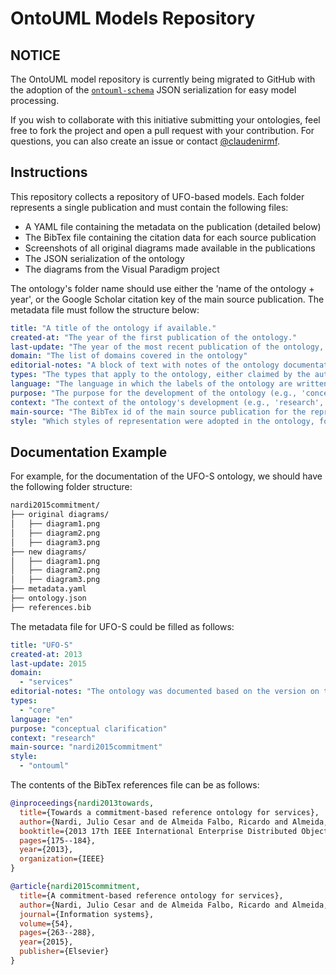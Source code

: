 # OntoUML Models Repository

## NOTICE

The OntoUML model repository is currently being migrated to GitHub with the adoption of the [`ontouml-schema`](https://github.com/OntoUML/ontouml-schema) JSON serialization for easy model processing.

If you wish to collaborate with this initiative submitting your ontologies, feel free to fork the project and open a pull request with your contribution. For questions, you can also create an issue or contact [@claudenirmf](https://github.com/claudenirmf/).

## Instructions

This repository collects a repository of UFO-based models. Each folder represents a single publication and must contain the following files:

- A YAML file containing the metadata on the publication (detailed below)
- The BibTex file containing the citation data for each source publication
- Screenshots of all original diagrams made available in the publications
- The JSON serialization of the ontology
- The diagrams from the Visual Paradigm project

The ontology's folder name should use either the 'name of the ontology + year', or the Google Scholar citation key of the main source publication. The metadata file must follow the structure below:

```yaml
title: "A title of the ontology if available."
created-at: "The year of the first publication of the ontology."
last-update: "The year of the most recent publication of the ontology, if different."
domain: "The list of domains covered in the ontology"
editorial-notes: "A block of text with notes of the ontology documentation process"
types: "The types that apply to the ontology, either claimed by the authors or assessed by the documenting researcher. Examples 'core', 'domain', 'application'."
language: "The language in which the labels of the ontology are written. This field should use IANA's standard for language tags (e.g., 'en' for English, and 'pt-br' for Brazilian Portuguese). See the full list at https://www.iana.org/assignments/language-subtag-registry/language-subtag-registry"
purpose: "The purpose for the development of the ontology (e.g., 'conceptual clarification', or 'database design')"
context: "The context of the ontology's development (e.g., 'research', 'industry', and 'classroom')."
main-source: "The BibTex id of the main source publication for the represented ontology."
style: "Which styles of representation were adopted in the ontology, for example, 'specialization', in the direct specialization UFO concepts, and 'stereotyping', in the use of OntoUML stereotypes."
```

## Documentation Example

For example, for the documentation of the UFO-S ontology, we should have the following folder structure:

```txt
nardi2015commitment/
├── original diagrams/
│   ├── diagram1.png
│   ├── diagram2.png
│   ├── diagram3.png
├── new diagrams/
│   ├── diagram1.png
│   ├── diagram2.png
│   ├── diagram3.png
├── metadata.yaml
├── ontology.json
├── references.bib
```

The metadata file for UFO-S could be filled as follows:

```yaml
title: "UFO-S"
created-at: 2013
last-update: 2015
domain:
  - "services"
editorial-notes: "The ontology was documented based on the version on the journal publication."
types:
  - "core"
language: "en"
purpose: "conceptual clarification"
context: "research"
main-source: "nardi2015commitment"
style:
  - "ontouml"
```

The contents of the BibTex references file can be as follows:

```bibtex
@inproceedings{nardi2013towards,
  title={Towards a commitment-based reference ontology for services},
  author={Nardi, Julio Cesar and de Almeida Falbo, Ricardo and Almeida, Jo{\~a}o Paulo A and Guizzardi, Giancarlo and Pires, Lu{\'\i}s Ferreira and van Sinderen, Marten J and Guarino, Nicola},
  booktitle={2013 17th IEEE International Enterprise Distributed Object Computing Conference},
  pages={175--184},
  year={2013},
  organization={IEEE}
}

@article{nardi2015commitment,
  title={A commitment-based reference ontology for services},
  author={Nardi, Julio Cesar and de Almeida Falbo, Ricardo and Almeida, Jo{\~a}o Paulo A and Guizzardi, Giancarlo and Pires, Lu{\'\i}s Ferreira and van Sinderen, Marten J and Guarino, Nicola and Fonseca, Claudenir Morais},
  journal={Information systems},
  volume={54},
  pages={263--288},
  year={2015},
  publisher={Elsevier}
}
```
